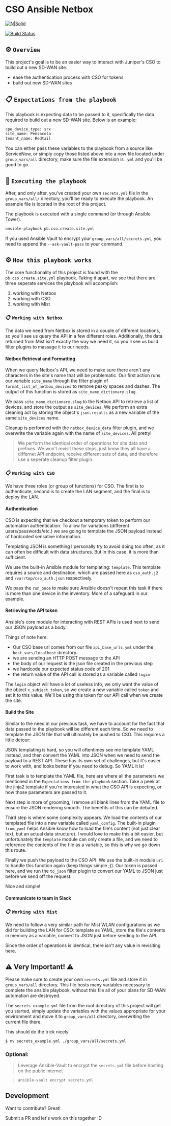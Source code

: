 # CSO Ansible Netbox

[![N|Solid](https://upload.wikimedia.org/wikipedia/commons/3/31/Juniper_Networks_logo.svg)](https://www.juniper.net/us/en/products-services/sdn/contrail/contrail-service-orchestration/)

[![Build Status](https://travis-ci.org/joemccann/dillinger.svg?branch=master)](https://travis-ci.org/joemccann/dillinger)

## ⚙️ `Overview`

This project's goal is to be an easier way to interact with Juniper's CSO to build out a new SD-WAN site.

- ease the authentication process with CSO for tokens
- build out new SD-WAN sites

## 📋 `Expectations from the playbook`

This playbook is expecting data to be passed to it, specifically the data required to build out a new SD-WAN site. Below is an example:

```sh
cpe_device_type: srx
site_name: Pensacola
tenant_name: Redtail
```

You can either pass these variables to the playbook from a source like ServiceNow, or simply copy those listed above into a new file located under `group_vars/all` directory; make sure the file extension is `.yml` and you'll be good to go.

## 🚀 `Executing the playbook`

After, and only after, you've created your own `secrets.yml` file in the `group_vars/all/` directory, you'll be ready to execute the playbook. An example file is located in the root of this project. 

The playbook is executed with a single command (or through Ansible Tower).

```sh
ansible-playbook pb.cso.create.site.yml
```

If you used Ansible Vault to encrypt your `group_vars/all/secrets.yml`, you need to append the `--ask-vault-pass` to your command.

## ⚙️ `How this playbook works`

The core functionality of this project is found with the `pb.cso.create.site.yml` playbook. Taking it apart, we see that there are three seperate services the playbook will accomplish:

1. working with Netbox
2. working with CSO
3. working with Mist

### 📋 `Working with Netbox`

The data we need from Netbox is stored in a couple of different locations, so you'll see us query the API in a few different roles. Additionally, the data returned from Mist isn't exactly the way we need it, so you'll see us build filter plugins to massage it to our needs.

#### Netbox Retrieval and Formatting

When we query Netbox's API, we need to make sure there aren't any characters in the site's name that will be problematic. Our first action runs our variable `site_name` through the filter plugin of `format_list_of_netbox_devices` to remove pesky spaces and dashes. The output of this function is stored as `site_name_dictionary.slug`.

We pass `site_name_dictionary.slug` to the Netbox API to retrieve a list of devices, and store the output as `site_devices`. We perform an extra cleaning act by storing the object's `json.results` as a new variable of the same `site_devices` name.

Cleanup is performed with the `netbox_device_data` filter plugin, and we overwrite the variable again with the name of `site_devices`. All pretty!

> We perform the identical order of operations for site data and prefixes. We won't revisit these steps, just know they all have a differnet API endpoint, receive different sets of data, and therefore use a seperate cleanup filter plugin.

### 📋 `Working with CSO`

We have three roles (or group of functions) for CSO. The first is to authenticate, second is to create the LAN segment, and the final is to deploy the LAN.

#### Authentication

CSO is expecting that we checkout a temporary token to perform our automation authentication. To allow for variations (different users/passwords/etc.) we are going to template the JSON payload instead of hardcoded sensative information.

Templating JSON is something I personally try to avoid doing too often, as it can often be difficult with data structures. But in this case, it is more than sufficient.

We use the built-in Ansible module for templating: `template`. This template requires a source and destination, which are passed here as `cso_auth.j2` and `/var/tmp/cso_auth.json` respectively. 

We pass the `run_once` to make sure Ansible doesn't repeat this task if there is more than one device in the inventory. More of a safeguard in our example.

#### Retrieving the API token

Ansible's core module for interacting with REST APIs is used next to send our JSON payload as a body.

Things of note here: 

- Our CSO base url comes from our file `api_base_urls.yml` under the `host_vars/localhost` directory.
- we are sending an HTTP POST message to the API
- the body of our request is the json file created in the previous step
- we hardcode our expected status code of 201
- the return value of the API call is stored as a variable called `login`

The `login` object will have a lot of useless info, we only want the value of the object `x_subject_token`, so we create a new variable called `token` and set it to this value. We'll be using this token for our API call when we create the site.

#### Build the Site

Similar to the need in our previous task, we have to account for the fact that data passed to the playbook will be different each time. So we need to template the JSON file that will ultimately be pushed to CSO. This requires a little detour:

JSON templating is hard, so you will oftentimes see me template YAML instead, and then convert the YAML into JSON when we need to send the payload to a REST API. These has its own set of challenges, but it's easier to work with, and looks better if you need to debug. So YAML it is!

First task is to template the YAML file, here are where all the parameters we mentioned in the `Expectations from the playbook` section. Take a peek at the jinja2 template if you're interested in what the CSO API is expecting, or how those parameters are passed to it.

Next step is more of grooming, I remove all blank lines from the YAML file to ensure the JSON rendering smooth. The benefits of this can be debated.

Third step is where some complexity appears. We load the contents of our templated file into a new variable called `yaml_config`. The built-in plugin `from_yaml` helps Ansible know how to load the file's content (not just clear text, but an actual data structure). I would love to make this a bit easier, but unfortunately the `template` module can only create a file, and we need to reference the contents of the file as a variable, so this is why we go down this route.

Finally we push the payload to the CSO API. We use the built-in module `uri` to handle this function again (keep things simple ;)). Our token is passed here, and we run the `to_json` filter plugin to convert our YAML to JSON just before we send off the request. 

Nice and simple!

#### Communicate to team in Slack

### 📋 `Working with Mist`

We need to follow a very similar path for Mist WLAN configurations as we did for building the LAN for CSO: template as YAML, store the file's contents in memory as a variable, convert to JSON just before sending to the API.

Since the order of operations is identical, there isn't any value in revisiting here.

## ⚠️ Very Important! ⚠️

Please make sure to create your own `secrets.yml` file and store it in `group_vars/all` directory. This file hosts many variables necessary to complete the ansible playbook, without this file all of your plans for SD-WAN automation are destroyed.

The `secrets_example.yml` file from the root directory of this project will get you started, simply update the variables with the values appropriate for your environment and move it to `group_vars/all` directory, overwriting the current file there.

This should do the trick nicely

```sh
$ mv secrets_example.yml ./group_vars/all/secrets.yml
```

### Optional:
> Leverage Ansible-Vault to encrypt the `secrets.yml` file before hosting on the public internet

> `ansible-vault encrypt secrets.yml`

## Development

Want to contribute? Great!

Submit a PR and let's work on this together :D